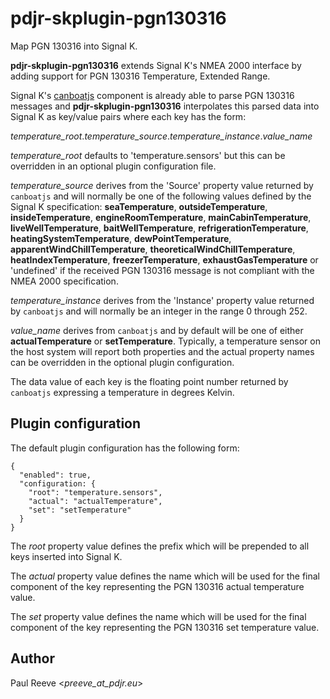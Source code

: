 # pdjr-skplugin-pgn130316

Map PGN 130316 into Signal K.

**pdjr-skplugin-pgn130316** extends Signal K's NMEA 2000 interface by
adding support for PGN 130316 Temperature, Extended Range.

Signal K's [canboatjs](https://github.com/canboat/canboatjs) component
is already able to parse PGN 130316 messages and **pdjr-skplugin-pgn130316**
interpolates this parsed data into Signal K as key/value pairs where
each key has the form:

*temperature_root*.*temperature_source*.*temperature_instance*.*value_name*

*temperature_root* defaults to 'temperature.sensors' but this can be
overridden in an optional plugin configuration file. 

*temperature_source* derives from the 'Source' property value returned
by ```canboatjs``` and will normally be one of the following values
defined by the Signal K specification:
**seaTemperature**,
**outsideTemperature**,
**insideTemperature**,
**engineRoomTemperature**,
**mainCabinTemperature**,
**liveWellTemperature**,
**baitWellTemperature**,
**refrigerationTemperature**,
**heatingSystemTemperature**,
**dewPointTemperature**,
**apparentWindChillTemperature**,
**theoreticalWindChillTemperature**,
**heatIndexTemperature**,
**freezerTemperature**,
**exhaustGasTemperature** or
'undefined' if the received PGN 130316 message is not compliant with
the NMEA 2000 specification.

*temperature_instance* derives from the 'Instance' property value
returned by ```canboatjs``` and will normally be an integer in
the range 0 through 252.

*value_name* derives from ```canboatjs``` and by default will be one
of either
**actualTemperature** or
**setTemperature**.
Typically, a temperature sensor on the host system will report both
properties and the actual property names can be overridden in the
optional plugin configuration.

The data value of each key is the floating point number returned by
```canboatjs``` expressing a temperature in degrees Kelvin.

## Plugin configuration

The default plugin configuration has the following form:
```
{
  "enabled": true,
  "configuration: {
    "root": "temperature.sensors",
    "actual": "actualTemperature",
    "set": "setTemperature"
  }
}
```

The *root* property value defines the prefix which will be prepended to
all keys inserted into Signal K.

The *actual* property value defines the name which will be used
for the final component of the key representing the PGN 130316 actual
temperature value.

The *set* property value defines the name which will be used for the
final component of the key representing the PGN 130316 set temperature
value.

## Author

Paul Reeve <*preeve_at_pdjr.eu*>
